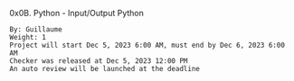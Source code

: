 0x0B. Python - Input/Output
Python

    By: Guillaume
    Weight: 1
    Project will start Dec 5, 2023 6:00 AM, must end by Dec 6, 2023 6:00 AM
    Checker was released at Dec 5, 2023 12:00 PM
    An auto review will be launched at the deadline
